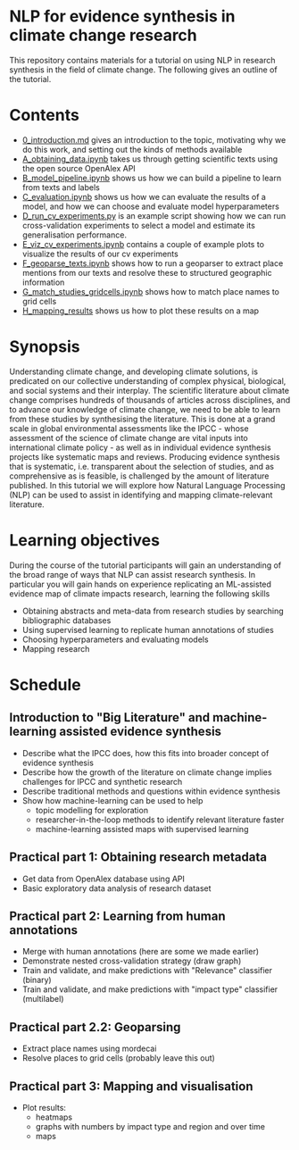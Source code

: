 # NLP for evidence synthesis in climate change research

This repository contains materials for a tutorial on using NLP in research synthesis in the field of climate change. The following gives an outline of the tutorial.

# Contents

- [0_introduction.md](0_introduction.md) gives an introduction to the topic, motivating why we do this work, and setting out the kinds of methods available
- [A_obtaining_data.ipynb](A_obtaining_data.ipynb) takes us through getting scientific texts using the open source OpenAlex API
- [B_model_pipeline.ipynb](B_model_pipeline.ipynb) shows us how we can build a pipeline to learn from texts and labels
- [C_evaluation.ipynb](C_evaluation.ipynb) shows us how we can evaluate the results of a model, and how we can choose and evaluate model hyperparameters
- [D_run_cv_experiments.py](D_run_cv_experiments.py) is an example script showing how we can run cross-validation experiments to select a model and estimate its generalisation performance.
- [E_viz_cv_experiments.ipynb](E_viz_cv_experiments.ipynb) contains a couple of example plots to visualize the results of our cv experiments
- [F_geoparse_texts.ipynb](F_geoparse_texts.ipynb) shows how to run a geoparser to extract place mentions from our texts and resolve these to structured geographic information
- [G_match_studies_gridcells.ipynb](G_match_studies_gridcells.ipynb) shows how to match place names to grid cells
- [H_mapping_results](H_mapping_results.ipynb) shows us how to plot these results on a map

# Synopsis

Understanding climate change, and developing climate solutions, is predicated on our collective understanding of complex physical, biological, and social systems and their interplay. The scientific literature about climate change comprises hundreds of thousands of articles across disciplines, and to advance our knowledge of climate change, we need to be able to learn from these studies by synthesising the literature. This is done at a grand scale in global environmental assessments like the IPCC - whose assessment of the science of climate change are vital inputs into international climate policy - as well as in individual evidence synthesis projects like systematic maps and reviews. Producing evidence synthesis that is systematic, i.e. transparent about the selection of studies, and as comprehensive as is feasible, is challenged by the amount of literature published. In this tutorial we will explore how Natural Language Processing (NLP) can be used to assist in identifying and mapping climate-relevant literature.

# Learning objectives

During the course of the tutorial participants will gain an understanding of the broad range of ways that NLP can assist research synthesis. In particular you will gain hands on experience replicating an ML-assisted evidence map of climate impacts research, learning the following skills

- Obtaining abstracts and meta-data from research studies by searching bibliographic databases
- Using supervised learning to replicate human annotations of studies
- Choosing hyperparameters and evaluating models
- Mapping research

# Schedule

## Introduction to "Big Literature" and machine-learning assisted evidence synthesis
- Describe what the IPCC does, how this fits into broader concept of evidence synthesis
- Describe how the growth of the literature on climate change implies challenges for IPCC and synthetic research
- Describe traditional methods and questions within evidence synthesis
- Show how machine-learning can be used to help
  - topic modelling for exploration
  - researcher-in-the-loop methods to identify relevant literature faster
  - machine-learning assisted maps with supervised learning

## Practical part 1: Obtaining research metadata
- Get data from OpenAlex database using API
- Basic exploratory data analysis of research dataset

## Practical part 2: Learning from human annotations
- Merge with human annotations (here are some we made earlier)
- Demonstrate nested cross-validation strategy (draw graph)
- Train and validate, and make predictions with "Relevance" classifier (binary)
- Train and validate, and make predictions with "impact type" classifier (multilabel)


## Practical part 2.2: Geoparsing  
- Extract place names using mordecai
- Resolve places to grid cells (probably leave this out)

## Practical part 3: Mapping and visualisation
- Plot results:
  - heatmaps
  - graphs with numbers by impact type and region and over time
  - maps
